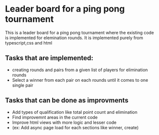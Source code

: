 ﻿# Leader board for a ping pong tournament
This is a leader board for a ping pong tournament where the existing code is implemented for elemination rounds. It is implemented purely from typescript,css and html

## Tasks that are implemented:
- creating rounds and pairs from a given list of players for elimination rounds
- Select a winner from each pair on each rounds until it comes to one single pair

## Tasks that can be done as improvments
- Add types of qualification like total point count and elimination
- Find improvemnt areas in the current code
- Improve html views with more logic and lesser code
- (ex: Add async page load for each sections like winner, create)
